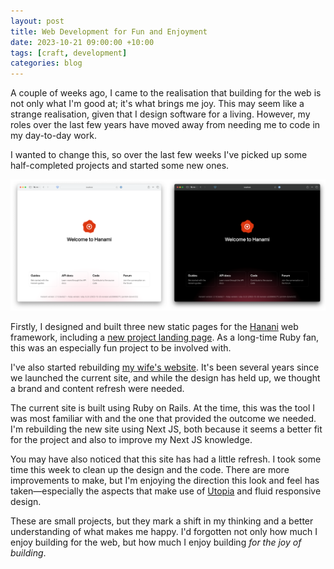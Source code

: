 ```yaml
---
layout: post
title: Web Development for Fun and Enjoyment
date: 2023-10-21 09:00:00 +10:00
tags: [craft, development]
categories: blog
---
```


A couple of weeks ago, I came to the realisation that building for the web is not only what I'm good at; it's what brings me joy. This may seem like a strange realisation, given that I design software for a living. However, my roles over the last few years have moved away from needing me to code in my day-to-day work.

I wanted to change this, so over the last few weeks I've picked up some half-completed projects and started some new ones.

![The new Hanami welcome page in light and dark mode](/images/hanami-homepage.png)

Firstly, I designed and built three new static pages for the [Hanani](https://hanamirb.org) web framework, including a [new project landing page](https://github.com/hanami/hanami/pull/1358). As a long-time Ruby fan, this was an especially fun project to be involved with.

I've also started rebuilding [my wife's website](https://maryannemoodie.com). It's been several years since we launched the current site, and while the design has held up, we thought a brand and content refresh were needed.

The current site is built using Ruby on Rails. At the time, this was the tool I was most familiar with and the one that provided the outcome we needed. I'm rebuilding the new site using Next JS, both because it seems a better fit for the project and also to improve my Next JS knowledge.

You may have also noticed that this site has had a little refresh. I took some time this week to clean up the design and the code. There are more improvements to make, but I'm enjoying the direction this look and feel has taken—especially the aspects that make use of [Utopia](https://utopia.fyi) and fluid responsive design. 

These are small projects, but they mark a shift in my thinking and a better understanding of what makes me happy. I'd forgotten not only how much I enjoy building for the web, but how much I enjoy building *for the joy of building*.